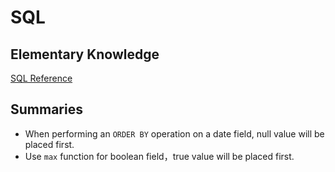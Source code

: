 # SQL

## Elementary Knowledge

[SQL Reference](https://spark.apache.org/docs/latest/sql-ref.html)

## Summaries

- When performing an `ORDER BY` operation on a date field, null value will be placed first.
- Use `max` function for boolean field，true value will be placed first.
